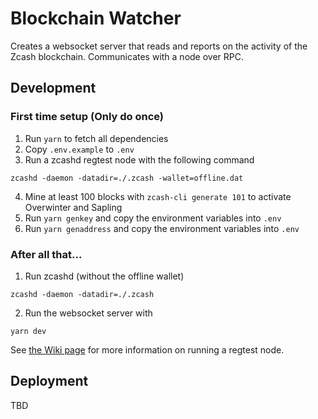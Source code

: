 
# Blockchain Watcher

Creates a websocket server that reads and reports on the activity of the Zcash
blockchain. Communicates with a node over RPC.

## Development

### First time setup (Only do once)

1. Run `yarn` to fetch all dependencies
2. Copy `.env.example` to `.env`
3. Run a zcashd regtest node with the following command
  ```
  zcashd -daemon -datadir=./.zcash -wallet=offline.dat
  ```
4. Mine at least 100 blocks with `zcash-cli generate 101` to activate Overwinter and Sapling
4. Run `yarn genkey` and copy the environment variables into `.env`
6. Run `yarn genaddress` and copy the environment variables into `.env`

### After all that...

1. Run zcashd (without the offline wallet)
  ```
  zcashd -daemon -datadir=./.zcash
  ```
2. Run the websocket server with
  ```
  yarn dev
  ```

See [the Wiki page](https://github.com/dternyak/zcash-grant-system/wiki/Running-ZCash-Regtest) for more information on running a regtest node.

## Deployment

TBD
